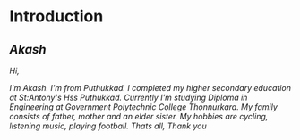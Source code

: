 # **Introduction**

## ***Akash***

*Hi,*

*I'm Akash. I'm from Puthukkad. I completed my higher secondary education at St:Antony's Hss Puthukkad. Currently I'm studying Diploma in Engineering at Government Polytechnic College Thonnurkara. My family consists of father, mother and an elder sister. My hobbies are cycling, listening music, playing football. Thats all, Thank you*
